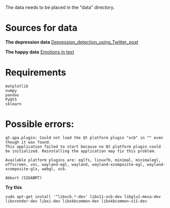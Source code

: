 The data needs to be placed in the "data" directory.

# Sources for data

**The depression data**
[Depression_detection_using_Twitter_post](https://github.com/eddieir/Depression_detection_using_Twitter_post/blob/master/depressive_tweets_processed.csv)

**The happy data**
[Emotions in text](https://www.kaggle.com/datasets/ishantjuyal/emotions-in-text)


# Requirements
    matplotlib
    numpy
    pandas
    PyQt5
    sklearn

# Possible errors:
```
qt.qpa.plugin: Could not load the Qt platform plugin "xcb" in "" even though it was found.
This application failed to start because no Qt platform plugin could be initialized. Reinstalling the application may fix this problem.

Available platform plugins are: eglfs, linuxfb, minimal, minimalegl, offscreen, vnc, wayland-egl, wayland, wayland-xcomposite-egl, wayland-xcomposite-glx, webgl, xcb.

Abbort (SIGABRT)
```

**Try this**
```
sudo apt-get install '^libxcb.*-dev' libx11-xcb-dev libglu1-mesa-dev libxrender-dev libxi-dev libxkbcommon-dev libxkbcommon-x11-dev
```
